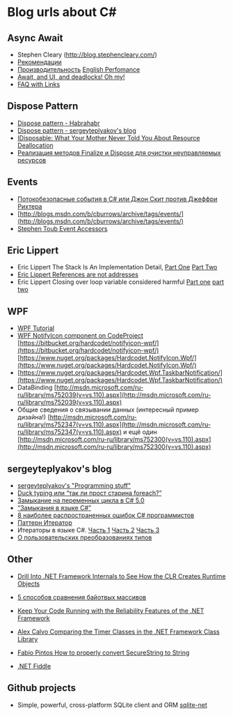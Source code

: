 # Blog urls about C#

## Async Await
-  Stephen Cleary (http://blog.stephencleary.com/)
-  [Рекомендации](http://msdn.microsoft.com/ru-ru/magazine/jj991977.aspx)
-  [Производительность](http://msdn.microsoft.com/ru-ru/magazine/hh456402.aspx) [English Perfomance](http://msdn.microsoft.com/en-us/magazine/hh456402.aspx)
-  [Await, and UI, and deadlocks! Oh my!](http://blogs.msdn.com/b/pfxteam/archive/2011/01/13/10115163.aspx)
-  [FAQ with Links](http://blogs.msdn.com/b/pfxteam/archive/2012/04/12/10293335.aspx)

## Dispose Pattern
-  [Dispose pattern - Habrahabr](http://habrahabr.ru/post/129283/)
-  [Dispose pattern - sergeyteplyakov's blog](http://sergeyteplyakov.blogspot.ru/2011/09/dispose-pattern.html)
-  [IDisposable: What Your Mother Never Told You About Resource Deallocation](http://www.codeproject.com/Articles/29534/IDisposable-What-Your-Mother-Never-Told-You-About)
-  [Реализация методов Finalize и Dispose для очистки неуправляемых ресурсов](http://msdn.microsoft.com/ru-ru/library/vstudio/b1yfkh5e(v=vs.100).aspx)

## Events
-  [Потокобезопасные события в C# или Джон Скит против Джеффри Рихтера](http://habrahabr.ru/post/240385/)
-  [http://blogs.msdn.com/b/cburrows/archive/tags/events/](http://blogs.msdn.com/b/cburrows/archive/tags/events/)
-  [Stephen Toub Event Accessors](http://msdn.microsoft.com/en-us/magazine/cc163533.aspx)

## Eric Lippert
-  Eric Lippert  The Stack Is An Implementation Detail, [Part One](http://blogs.msdn.com/b/ericlippert/archive/2009/04/27/the-stack-is-an-implementation-detail.aspx) [Part Two](http://blogs.msdn.com/b/ericlippert/archive/2009/05/04/the-stack-is-an-implementation-detail-part-two.aspx)
-  [Eric Lippert References are not addresses](http://blogs.msdn.com/b/ericlippert/archive/2009/02/17/references-are-not-addresses.aspx)
-  Eric Lippert Closing over loop variable considered harmful [Part one](http://blogs.msdn.com/b/ericlippert/archive/2009/11/12/closing-over-the-loop-variable-considered-harmful.aspx) [part two](http://blogs.msdn.com/b/ericlippert/archive/2009/11/16/closing-over-the-loop-variable-part-two.aspx)

## WPF
-  [WPF Tutorial](http://wpftutorial.net/Home.html)
-  [WPF NotifyIcon component on CodeProject](http://www.codeproject.com/Articles/36468/WPF-NotifyIcon)
[https://bitbucket.org/hardcodet/notifyicon-wpf/](https://bitbucket.org/hardcodet/notifyicon-wpf/)
[https://www.nuget.org/packages/Hardcodet.NotifyIcon.Wpf/](https://www.nuget.org/packages/Hardcodet.NotifyIcon.Wpf/)
-  [https://www.nuget.org/packages/Hardcodet.Wpf.TaskbarNotification/](https://www.nuget.org/packages/Hardcodet.Wpf.TaskbarNotification/)
-  DataBinding [http://msdn.microsoft.com/ru-ru/library/ms752039(v=vs.110).aspx](http://msdn.microsoft.com/ru-ru/library/ms752039(v=vs.110).aspx)
-  Общие сведения о связывании данных (интересный пример дизайна!) [http://msdn.microsoft.com/ru-ru/library/ms752347(v=vs.110).aspx](http://msdn.microsoft.com/ru-ru/library/ms752347(v=vs.110).aspx) и ещё один [http://msdn.microsoft.com/ru-ru/library/ms752300(v=vs.110).aspx](http://msdn.microsoft.com/ru-ru/library/ms752300(v=vs.110).aspx)


## sergeyteplyakov's blog
-  [sergeyteplyakov's "Programming stuff"](http://sergeyteplyakov.blogspot.ru/)
-  [Duck typing или “так ли прост старина foreach?”](http://sergeyteplyakov.blogspot.ru/2012/08/duck-typing-foreach.html)
-  [Замыкание на переменных цикла в C# 5.0](http://sergeyteplyakov.blogspot.ru/2012/04/c-50.html)
-  [“Замыкания в языке C#”](http://sergeyteplyakov.blogspot.com/2010/04/c.html)
-  [8 наиболее распространенных ошибок C# программистов](http://sergeyteplyakov.blogspot.ru/2013/01/8-c.html)
-  [Паттерн Итератор](http://sergeyteplyakov.blogspot.ru/2014/05/iterator-pattern.html)
-  Итераторы в языке C#. [Часть 1](http://sergeyteplyakov.blogspot.com/2010/06/c-1.html) [Часть 2](http://sergeyteplyakov.blogspot.com/2010/06/c-2.html) [Часть 3](http://sergeyteplyakov.blogspot.ru/2010/06/c-3.html)
-  [О пользовательских преобразованиях типов](http://sergeyteplyakov.blogspot.ru/2013/06/blog-post_13.html)

## Other
-  [Drill Into .NET Framework Internals to See How the CLR Creates Runtime Objects](http://msdn.microsoft.com/en-us/magazine/cc163791.aspx#S6)
-  [5 способов сравнения байотвых массивов](http://habrahabr.ru/post/214841/)
-  [Keep Your Code Running with the Reliability Features of the .NET Framework](http://msdn.microsoft.com/en-us/magazine/cc163716.aspx)
-  [Alex Calvo Comparing the Timer Classes in the .NET Framework Class Library](http://msdn.microsoft.com/en-us/magazine/cc164015.aspx)
-  [Fabio Pintos How to properly convert SecureString to String](http://blogs.msdn.com/b/fpintos/archive/2009/06/12/how-to-properly-convert-securestring-to-string.aspx)

-  [.NET Fiddle](https://dotnetfiddle.net/)

## Github projects
-  Simple, powerful, cross-platform SQLite client and ORM [sqlite-net](https://github.com/praeclarum/sqlite-net)

